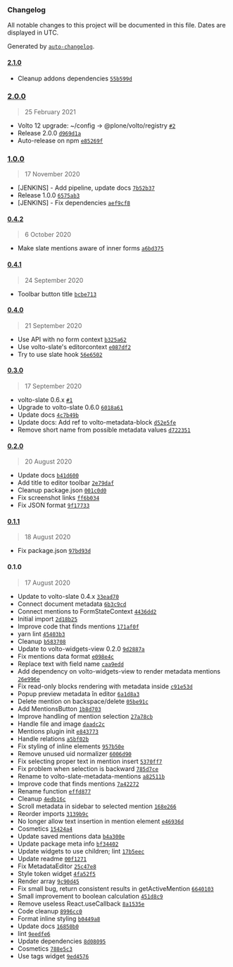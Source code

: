 ### Changelog

All notable changes to this project will be documented in this file. Dates are displayed in UTC.

Generated by [`auto-changelog`](https://github.com/CookPete/auto-changelog).

#### [2.1.0](https://github.com/eea/volto-slate-metadata-mentions/compare/2.0.0...2.1.0)

- Cleanup addons dependencies [`55b599d`](https://github.com/eea/volto-slate-metadata-mentions/commit/55b599d264833e8dde0cb06f9409d472fa77e772)

### [2.0.0](https://github.com/eea/volto-slate-metadata-mentions/compare/1.0.0...2.0.0)

> 25 February 2021

- Volto 12 upgrade: ~/config -&gt; @plone/volto/registry [`#2`](https://github.com/eea/volto-slate-metadata-mentions/pull/2)
- Release 2.0.0 [`d969d1a`](https://github.com/eea/volto-slate-metadata-mentions/commit/d969d1a2b5e1d8d688714dd632a16aae7be86efe)
- Auto-release on npm [`e85269f`](https://github.com/eea/volto-slate-metadata-mentions/commit/e85269fcd9660d287c21c76efaf52769ac7163b3)

### [1.0.0](https://github.com/eea/volto-slate-metadata-mentions/compare/0.4.2...1.0.0)

> 17 November 2020

- [JENKINS] - Add pipeline, update docs [`7b52b37`](https://github.com/eea/volto-slate-metadata-mentions/commit/7b52b37fb673ee3aa05b559d3e1a0188e3c013c1)
- Release 1.0.0 [`6575ab3`](https://github.com/eea/volto-slate-metadata-mentions/commit/6575ab300c7889ccfea1d9c20266f1c074ea2b4f)
- [JENKINS] - Fix dependencies [`aef9cf8`](https://github.com/eea/volto-slate-metadata-mentions/commit/aef9cf8b252a8dfab3ebb91977dde05bae2113af)

#### [0.4.2](https://github.com/eea/volto-slate-metadata-mentions/compare/0.4.1...0.4.2)

> 6 October 2020

- Make slate mentions aware of inner forms [`a6bd375`](https://github.com/eea/volto-slate-metadata-mentions/commit/a6bd37538e68a185d8e1d05f6a10bc615ed18f7c)

#### [0.4.1](https://github.com/eea/volto-slate-metadata-mentions/compare/0.4.0...0.4.1)

> 24 September 2020

- Toolbar button title [`bcbe713`](https://github.com/eea/volto-slate-metadata-mentions/commit/bcbe713655f502512ca48a357c77314113cdcc18)

#### [0.4.0](https://github.com/eea/volto-slate-metadata-mentions/compare/0.3.0...0.4.0)

> 21 September 2020

- Use API with no form context [`b325a62`](https://github.com/eea/volto-slate-metadata-mentions/commit/b325a62a26367120d039080f7311ed338f971299)
- Use volto-slate's editorcontext [`e087df2`](https://github.com/eea/volto-slate-metadata-mentions/commit/e087df2e83ed3c3ae2aa45f3f183ccfd74ea929f)
- Try to use slate hook [`56e6502`](https://github.com/eea/volto-slate-metadata-mentions/commit/56e6502777e6213fdd87d2a19f0afdb69a6f8847)

#### [0.3.0](https://github.com/eea/volto-slate-metadata-mentions/compare/0.2.0...0.3.0)

> 17 September 2020

- volto-slate 0.6.x [`#1`](https://github.com/eea/volto-slate-metadata-mentions/pull/1)
- Upgrade to volto-slate 0.6.0 [`6018a61`](https://github.com/eea/volto-slate-metadata-mentions/commit/6018a617e289a3cba8e36029dc0ec2ad70936c65)
- Update docs [`4c7b49b`](https://github.com/eea/volto-slate-metadata-mentions/commit/4c7b49beb2b99b9ac6ae5861a12da95bc01de4c4)
- Update docs: Add ref to volto-metadata-block [`d52e5fe`](https://github.com/eea/volto-slate-metadata-mentions/commit/d52e5fee5bf59c183a7bf8723b5e57b07ece96f3)
- Remove short name from possible metadata values [`d722351`](https://github.com/eea/volto-slate-metadata-mentions/commit/d7223516721f16017631b6f9007761912756b023)

#### [0.2.0](https://github.com/eea/volto-slate-metadata-mentions/compare/0.1.1...0.2.0)

> 20 August 2020

- Update docs [`b41d600`](https://github.com/eea/volto-slate-metadata-mentions/commit/b41d60094da87a31782a7e58185cd51aa6dae792)
- Add title to editor toolbar [`2e79daf`](https://github.com/eea/volto-slate-metadata-mentions/commit/2e79dafdde6c6f01b665c6bc85021aa4fcf2ab70)
- Cleanup package.json [`001c0d0`](https://github.com/eea/volto-slate-metadata-mentions/commit/001c0d01ac5c122a19cfa704a74600479b286f7a)
- Fix screenshot links [`ff6b034`](https://github.com/eea/volto-slate-metadata-mentions/commit/ff6b034418608ee7593f66c4e9725fba5dae20ef)
- Fix JSON format [`9f17733`](https://github.com/eea/volto-slate-metadata-mentions/commit/9f17733f2180d77dfae4d5ec8f4a5a94301c89ea)

#### [0.1.1](https://github.com/eea/volto-slate-metadata-mentions/compare/0.1.0...0.1.1)

> 18 August 2020

- Fix package.json [`97bd93d`](https://github.com/eea/volto-slate-metadata-mentions/commit/97bd93d10e7d35aaea61d8d21d3b29533fd60499)

#### 0.1.0

> 17 August 2020

- Update to volto-slate 0.4.x [`33ead70`](https://github.com/eea/volto-slate-metadata-mentions/commit/33ead7010b385adce9787a417b1344f46ab9138c)
- Connect document metadata [`6b3c9cd`](https://github.com/eea/volto-slate-metadata-mentions/commit/6b3c9cd6603423086d99100eb5e9664b2b6bb8f9)
- Connect mentions to FormStateContext [`4436dd2`](https://github.com/eea/volto-slate-metadata-mentions/commit/4436dd2dd9b27c55cf3d0c29093e815d024e38e9)
- Initial import [`2d18b25`](https://github.com/eea/volto-slate-metadata-mentions/commit/2d18b25b750aab7d69d79ba80f3060491f8613ff)
- Improve code that finds mentions [`171af0f`](https://github.com/eea/volto-slate-metadata-mentions/commit/171af0fb9fc234fbc4de6989d1b9087a86a994ce)
- yarn lint [`45403b3`](https://github.com/eea/volto-slate-metadata-mentions/commit/45403b3962c2c995e22c8c40535098948f6f8d2b)
- Cleanup [`b583708`](https://github.com/eea/volto-slate-metadata-mentions/commit/b58370811f7cb4246fc438461fe0cab392712138)
- Update to volto-widgets-view 0.2.0 [`9d2887a`](https://github.com/eea/volto-slate-metadata-mentions/commit/9d2887aa27d00c8939c1ffb6703e94e3bd5c8e66)
- Fix mentions data format [`e098e4c`](https://github.com/eea/volto-slate-metadata-mentions/commit/e098e4c42ef4b5c6af7321da8daea5aaafe63d8a)
- Replace text with field name [`caa9edd`](https://github.com/eea/volto-slate-metadata-mentions/commit/caa9eddf3a855704ea86ae4b700fe5da96a66b56)
- Add dependency on volto-widgets-view to render metadata mentions [`26e996e`](https://github.com/eea/volto-slate-metadata-mentions/commit/26e996ecd1cf98554f8b5b00d326237f7e55990d)
- Fix read-only blocks rendering with metadata inside [`c91e53d`](https://github.com/eea/volto-slate-metadata-mentions/commit/c91e53d4b313b11ef95d0ba1a2a2f324e4df0f05)
- Popup preview metadata în editor [`6a1d8a3`](https://github.com/eea/volto-slate-metadata-mentions/commit/6a1d8a36d366a365d542f3d489977fefd40bd038)
- Delete mention on backspace/delete [`05be91c`](https://github.com/eea/volto-slate-metadata-mentions/commit/05be91cdb634d724669842f4029639762d31a61f)
- Add MentionsButton [`1b8d703`](https://github.com/eea/volto-slate-metadata-mentions/commit/1b8d7035c707009395e6585a962325c66cdf8a15)
- Improve handling of mention selection [`27a78cb`](https://github.com/eea/volto-slate-metadata-mentions/commit/27a78cb74058e443591ebdf8eaffa0b2aabeff20)
- Handle file and image [`daadc2c`](https://github.com/eea/volto-slate-metadata-mentions/commit/daadc2ce800e0b3030516f4f38ccb6826df9e2ae)
- Mentions plugin init [`e843773`](https://github.com/eea/volto-slate-metadata-mentions/commit/e843773985aec97fe9690103a20896ff10f1b25a)
- Handle relations [`a5bf02b`](https://github.com/eea/volto-slate-metadata-mentions/commit/a5bf02ba579f8150ec7e4e947b6019e3cda5f7aa)
- Fix styling of inline elements [`957b50e`](https://github.com/eea/volto-slate-metadata-mentions/commit/957b50e9dccc98823b66b6efa22e7b74a560ffe5)
- Remove unused uid normalizer [`6006d90`](https://github.com/eea/volto-slate-metadata-mentions/commit/6006d9070ca8418c508f002032eca087c851b489)
- Fix selecting proper text in mention insert [`5370ff7`](https://github.com/eea/volto-slate-metadata-mentions/commit/5370ff72d31084d6cf1af61fadd24d98fa79c519)
- Fix problem when selection is backward [`785d7ce`](https://github.com/eea/volto-slate-metadata-mentions/commit/785d7cef0a4b4e121e18f9e04fa4659f74d8077e)
- Rename to volto-slate-metadata-mentions [`a82511b`](https://github.com/eea/volto-slate-metadata-mentions/commit/a82511ba1c711a89df0a6cb56389892f34542ef1)
- Improve code that finds mentions [`7a42272`](https://github.com/eea/volto-slate-metadata-mentions/commit/7a422723e3be49eeb10dae1b765543289cc03aa6)
- Rename function [`effd877`](https://github.com/eea/volto-slate-metadata-mentions/commit/effd87765d284bf9b056afe62c8328c5d8c1b650)
- Cleanup [`4edb16c`](https://github.com/eea/volto-slate-metadata-mentions/commit/4edb16c39bd1632a285aae1dc4b23bc3121b30af)
- Scroll metadata in sidebar to selected mention [`168e266`](https://github.com/eea/volto-slate-metadata-mentions/commit/168e26614e7e216e4cfd7d5443cefe040f370261)
- Reorder imports [`3139b9c`](https://github.com/eea/volto-slate-metadata-mentions/commit/3139b9ce0a1a505c25aeff2ba2c68b1866fb7236)
- No longer allow text insertion in mention element [`e46936d`](https://github.com/eea/volto-slate-metadata-mentions/commit/e46936d725629bb705065b8d9799f197e7c26082)
- Cosmetics [`15424a4`](https://github.com/eea/volto-slate-metadata-mentions/commit/15424a48b14117a19c00167966a8fa15bcff8504)
- Update saved mentions data [`b4a300e`](https://github.com/eea/volto-slate-metadata-mentions/commit/b4a300e294b38c1d54d4e47c8e8ea3aeedc8e993)
- Update package meta info [`bf34402`](https://github.com/eea/volto-slate-metadata-mentions/commit/bf34402ac80b05e5b9b3c97acda2aab4e8e76c7e)
- Update widgets to use children; lint [`17b5eec`](https://github.com/eea/volto-slate-metadata-mentions/commit/17b5eecc0ce445c123fd57abbc14e045f4920370)
- Update readme [`00f1271`](https://github.com/eea/volto-slate-metadata-mentions/commit/00f12716aa6a58155cdf76b24d3d9e4613c1fe07)
- Fix MetadataEditor [`25c47e8`](https://github.com/eea/volto-slate-metadata-mentions/commit/25c47e87b65d70fc018a686aede440c92dc5f32b)
- Style token widget [`4fa52f5`](https://github.com/eea/volto-slate-metadata-mentions/commit/4fa52f5cc7cfde140e482048792c6f1782b4ee4e)
- Render array [`9c90d45`](https://github.com/eea/volto-slate-metadata-mentions/commit/9c90d456ec6bc2a729728fe41b4bd41b7d9e90dd)
- Fix small bug, return consistent results in getActiveMention [`6640103`](https://github.com/eea/volto-slate-metadata-mentions/commit/66401036470bc4b33c88d13fb96f2bdef8433dba)
- Small improvement to boolean calculation [`451d8c9`](https://github.com/eea/volto-slate-metadata-mentions/commit/451d8c9c8442cbea55b750c0441775684019a9f5)
- Remove useless React.useCallback [`8a1535e`](https://github.com/eea/volto-slate-metadata-mentions/commit/8a1535e6c56f240fab27b6b7148a2ddd300ffa5b)
- Code cleanup [`8996cc0`](https://github.com/eea/volto-slate-metadata-mentions/commit/8996cc0d5dc545174e117c501f2e5dab176a68b7)
- Format inline styling [`b0449a8`](https://github.com/eea/volto-slate-metadata-mentions/commit/b0449a870c57f4a6c4329f8c8f8d225f5d8c5524)
- Update docs [`16850b0`](https://github.com/eea/volto-slate-metadata-mentions/commit/16850b0a8ff0ce45549ce12e5fa7471624bf2455)
- lint [`9eedfe6`](https://github.com/eea/volto-slate-metadata-mentions/commit/9eedfe614e9202a2fd3d97c5d8cf53a52a43a3a4)
- Update dependencies [`8d08095`](https://github.com/eea/volto-slate-metadata-mentions/commit/8d080956bfcdfc6b4c2731d0100851749d985368)
- Cosmetics [`788e5c3`](https://github.com/eea/volto-slate-metadata-mentions/commit/788e5c301c08bd0fe0097a1302912f37674b61b7)
- Use tags widget [`9ed4576`](https://github.com/eea/volto-slate-metadata-mentions/commit/9ed45764c14f25f1c14ab56664bc744b5e57a2ff)
